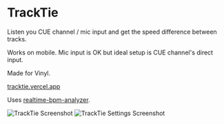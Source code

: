 
# TrackTie
Listen you CUE channel / mic input and get the speed difference between tracks.

Works on mobile. Mic input is OK but ideal setup is CUE channel's direct input.

Made for Vinyl.

[tracktie.vercel.app](tracktie.vercel.app)

Uses [realtime-bpm-analyzer](https://www.realtime-bpm-analyzer.com/).

![TrackTie Screenshot](https://i.imgur.com/5rxJHbb.png)
![TrackTie Settings Screenshot](https://i.imgur.com/AfGSTtJ.png)
